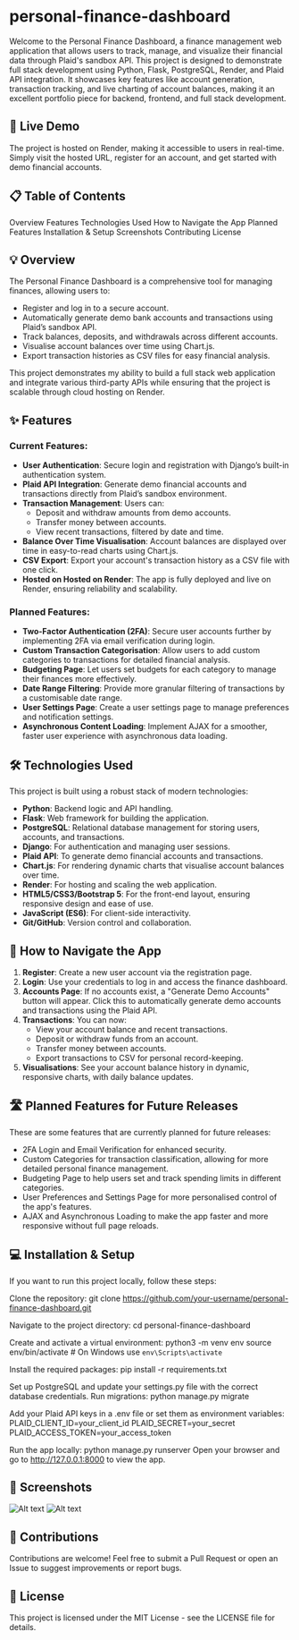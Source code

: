 # personal-finance-dashboard
Welcome to the Personal Finance Dashboard, a finance management web application that allows users to track, manage, and visualize their financial data through Plaid's sandbox API. This project is designed to demonstrate full stack development using Python, Flask, PostgreSQL, Render, and Plaid API integration. It showcases key features like account generation, transaction tracking, and live charting of account balances, making it an excellent portfolio piece for backend, frontend, and full stack development.

## 🚀 Live Demo
The project is hosted on Render, making it accessible to users in real-time. Simply visit the hosted URL, register for an account, and get started with demo financial accounts.

## 📋 Table of Contents
Overview
Features
Technologies Used
How to Navigate the App
Planned Features
Installation & Setup
Screenshots
Contributing
License
## 💡 Overview
The Personal Finance Dashboard is a comprehensive tool for managing finances, allowing users to:

- Register and log in to a secure account.
- Automatically generate demo bank accounts and transactions using Plaid’s sandbox API.
- Track balances, deposits, and withdrawals across different accounts.
- Visualise account balances over time using Chart.js.
- Export transaction histories as CSV files for easy financial analysis.

This project demonstrates my ability to build a full stack web application and integrate various third-party APIs while ensuring that the project is scalable through cloud hosting on Render.

## ✨ Features
### Current Features:
- **User Authentication**: Secure login and registration with Django’s built-in authentication system.
- **Plaid API Integration**: Generate demo financial accounts and transactions directly from Plaid’s sandbox environment.
- **Transaction Management**: Users can:
  - Deposit and withdraw amounts from demo accounts.
  - Transfer money between accounts.
  - View recent transactions, filtered by date and time.
- **Balance Over Time Visualisation**: Account balances are displayed over time in easy-to-read charts using Chart.js.
- **CSV Export**: Export your account's transaction history as a CSV file with one click.
- **Hosted on Hosted on Render**: The app is fully deployed and live on Render, ensuring reliability and scalability.

### Planned Features:
- **Two-Factor Authentication (2FA)**: Secure user accounts further by implementing 2FA via email verification during login.
- **Custom Transaction Categorisation**: Allow users to add custom categories to transactions for detailed financial analysis.
- **Budgeting Page**: Let users set budgets for each category to manage their finances more effectively.
- **Date Range Filtering**: Provide more granular filtering of transactions by a customisable date range.
- **User Settings Page**: Create a user settings page to manage preferences and notification settings.
- **Asynchronous Content Loading**: Implement AJAX for a smoother, faster user experience with asynchronous data loading.

## 🛠 Technologies Used
This project is built using a robust stack of modern technologies:

- **Python**: Backend logic and API handling.
- **Flask**: Web framework for building the application.
- **PostgreSQL**: Relational database management for storing users, accounts, and transactions.
- **Django**: For authentication and managing user sessions.
- **Plaid API**: To generate demo financial accounts and transactions.
- **Chart.js**: For rendering dynamic charts that visualise account balances over time.
- **Render**: For hosting and scaling the web application.
- **HTML5/CSS3/Bootstrap 5**: For the front-end layout, ensuring responsive design and ease of use.
- **JavaScript (ES6)**: For client-side interactivity.
- **Git/GitHub**: Version control and collaboration.

## 🧭 How to Navigate the App
1. **Register**: Create a new user account via the registration page.
2. **Login**: Use your credentials to log in and access the finance dashboard.
3. **Accounts Page**: If no accounts exist, a "Generate Demo Accounts" button will appear. Click this to automatically generate demo accounts and transactions using the Plaid API.
4. **Transactions**: You can now:
   - View your account balance and recent transactions.
   - Deposit or withdraw funds from an account.
   - Transfer money between accounts.
   - Export transactions to CSV for personal record-keeping.
5. **Visualisations**: See your account balance history in dynamic, responsive charts, with daily balance updates.

## 🛣 Planned Features for Future Releases
These are some features that are currently planned for future releases:

- 2FA Login and Email Verification for enhanced security.
- Custom Categories for transaction classification, allowing for more detailed personal finance management.
- Budgeting Page to help users set and track spending limits in different categories.
- User Preferences and Settings Page for more personalised control of the app's features.
- AJAX and Asynchronous Loading to make the app faster and more responsive without full page reloads.

## 💻 Installation & Setup
If you want to run this project locally, follow these steps:

Clone the repository:
git clone https://github.com/your-username/personal-finance-dashboard.git

Navigate to the project directory:
cd personal-finance-dashboard

Create and activate a virtual environment:
python3 -m venv env
source env/bin/activate  # On Windows use `env\Scripts\activate`

Install the required packages:
pip install -r requirements.txt

Set up PostgreSQL and update your settings.py file with the correct database credentials.
Run migrations:
python manage.py migrate

Add your Plaid API keys in a .env file or set them as environment variables:
PLAID_CLIENT_ID=your_client_id
PLAID_SECRET=your_secret
PLAID_ACCESS_TOKEN=your_access_token

Run the app locally:
python manage.py runserver
Open your browser and go to http://127.0.0.1:8000 to view the app.

## 📸 Screenshots
![Alt text](https://i.imgur.com/f5iVjav.png "Homepage")
![Alt text](https://i.imgur.com/wCFVBqD.png "Accounts Page")


## 🤝 Contributions
Contributions are welcome! Feel free to submit a Pull Request or open an Issue to suggest improvements or report bugs.

## 📄 License
This project is licensed under the MIT License - see the LICENSE file for details.
